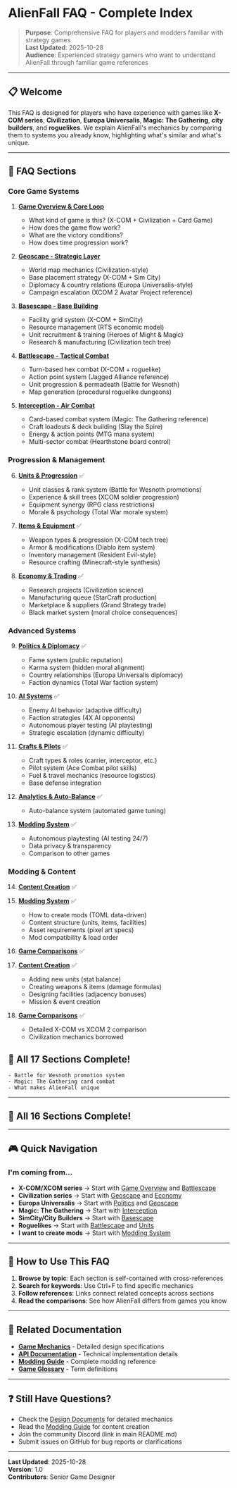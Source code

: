 # AlienFall FAQ - Complete Index

> **Purpose**: Comprehensive FAQ for players and modders familiar with strategy games  
> **Last Updated**: 2025-10-28  
> **Audience**: Experienced strategy gamers who want to understand AlienFall through familiar game references

---

## 📋 Welcome

This FAQ is designed for players who have experience with games like **X-COM series**, **Civilization**, **Europa Universalis**, **Magic: The Gathering**, **city builders**, and **roguelikes**. We explain AlienFall's mechanics by comparing them to systems you already know, highlighting what's similar and what's unique.

---

## 🎯 FAQ Sections

### Core Game Systems

1. **[Game Overview & Core Loop](FAQ_OVERVIEW.md)**
   - What kind of game is this? (X-COM + Civilization + Card Game)
   - How does the game flow work?
   - What are the victory conditions?
   - How does time progression work?

2. **[Geoscape - Strategic Layer](FAQ_GEOSCAPE.md)**
   - World map mechanics (Civilization-style)
   - Base placement strategy (X-COM + Sim City)
   - Diplomacy & country relations (Europa Universalis-style)
   - Campaign escalation (XCOM 2 Avatar Project reference)

3. **[Basescape - Base Building](FAQ_BASESCAPE.md)**
   - Facility grid system (X-COM + SimCity)
   - Resource management (RTS economic model)
   - Unit recruitment & training (Heroes of Might & Magic)
   - Research & manufacturing (Civilization tech tree)

4. **[Battlescape - Tactical Combat](FAQ_BATTLESCAPE.md)**
   - Turn-based hex combat (X-COM + roguelike)
   - Action point system (Jagged Alliance reference)
   - Unit progression & permadeath (Battle for Wesnoth)
   - Map generation (procedural roguelike dungeons)

5. **[Interception - Air Combat](FAQ_INTERCEPTION.md)**
   - Card-based combat system (Magic: The Gathering reference)
   - Craft loadouts & deck building (Slay the Spire)
   - Energy & action points (MTG mana system)
   - Multi-sector combat (Hearthstone board control)

### Progression & Management

6. **[Units & Progression](FAQ_UNITS.md)** ✅
   - Unit classes & rank system (Battle for Wesnoth promotions)
   - Experience & skill trees (XCOM soldier progression)
   - Equipment synergy (RPG class restrictions)
   - Morale & psychology (Total War morale system)

7. **[Items & Equipment](FAQ_ITEMS.md)** ✅
   - Weapon types & progression (X-COM tech tree)
   - Armor & modifications (Diablo item system)
   - Inventory management (Resident Evil-style)
   - Resource crafting (Minecraft-style synthesis)

8. **[Economy & Trading](FAQ_ECONOMY.md)** ✅
   - Research projects (Civilization science)
   - Manufacturing queue (StarCraft production)
   - Marketplace & suppliers (Grand Strategy trade)
   - Black market system (moral choice consequences)

### Advanced Systems

9. **[Politics & Diplomacy](FAQ_POLITICS.md)** ✅
   - Fame system (public reputation)
   - Karma system (hidden moral alignment)
   - Country relationships (Europa Universalis diplomacy)
   - Faction dynamics (Total War faction system)

10. **[AI Systems](FAQ_AI.md)** ✅
    - Enemy AI behavior (adaptive difficulty)
    - Faction strategies (4X AI opponents)
    - Autonomous player testing (AI playtesting)
    - Strategic escalation (dynamic difficulty)

11. **[Crafts & Pilots](FAQ_CRAFTS.md)** ✅
    - Craft types & roles (carrier, interceptor, etc.)
    - Pilot system (Ace Combat pilot skills)
    - Fuel & travel mechanics (resource logistics)
    - Base defense integration

12. **[Analytics & Auto-Balance](FAQ_ANALYTICS.md)** ✅
    - Auto-balance system (automated game tuning)
13. **[Modding System](FAQ_MODDING.md)** ✅
    - Autonomous playtesting (AI testing 24/7)
    - Data privacy & transparency
    - Comparison to other games

### Modding & Content
14. **[Content Creation](FAQ_CONTENT_CREATION.md)** ✅
12. **[Modding System](FAQ_MODDING.md)** ✅
    - How to create mods (TOML data-driven)
    - Content structure (units, items, facilities)
    - Asset requirements (pixel art specs)
    - Mod compatibility & load order
15. **[Game Comparisons](FAQ_GAME_COMPARISONS.md)** ✅
13. **[Content Creation](FAQ_CONTENT_CREATION.md)** ✅
    - Adding new units (stat balance)
    - Creating weapons & items (damage formulas)
    - Designing facilities (adjacency bonuses)
    - Mission & event creation

14. **[Game Comparisons](FAQ_GAME_COMPARISONS.md)** ✅
    - Detailed X-COM vs XCOM 2 comparison
    - Civilization mechanics borrowed
## 🎉 All 17 Sections Complete!
    - Battle for Wesnoth promotion system
    - Magic: The Gathering card combat
    - What makes AlienFall unique

---

## 🎉 All 16 Sections Complete!

---

## 🎮 Quick Navigation

### I'm coming from...

- **X-COM/XCOM series** → Start with [Game Overview](FAQ_OVERVIEW.md) and [Battlescape](FAQ_BATTLESCAPE.md)
- **Civilization series** → Start with [Geoscape](FAQ_GEOSCAPE.md) and [Economy](FAQ_ECONOMY.md)
- **Europa Universalis** → Start with [Politics](FAQ_POLITICS.md) and [Geoscape](FAQ_GEOSCAPE.md)
- **Magic: The Gathering** → Start with [Interception](FAQ_INTERCEPTION.md)
- **SimCity/City Builders** → Start with [Basescape](FAQ_BASESCAPE.md)
- **Roguelikes** → Start with [Battlescape](FAQ_BATTLESCAPE.md) and [Units](FAQ_UNITS.md)
- **I want to create mods** → Start with [Modding System](FAQ_MODDING.md)

---

## 📖 How to Use This FAQ

1. **Browse by topic**: Each section is self-contained with cross-references
2. **Search for keywords**: Use Ctrl+F to find specific mechanics
3. **Follow references**: Links connect related concepts across sections
4. **Read the comparisons**: See how AlienFall differs from games you know

---

## 🔗 Related Documentation

- **[Game Mechanics](../mechanics/README.md)** - Detailed design specifications
- **[API Documentation](../../api/README.md)** - Technical implementation details
- **[Modding Guide](../../api/MODDING_GUIDE.md)** - Complete modding reference
- **[Game Glossary](../GLOSSARY.md)** - Term definitions

---

## ❓ Still Have Questions?

- Check the [Design Documents](../mechanics/README.md) for detailed mechanics
- Read the [Modding Guide](../../api/MODDING_GUIDE.md) for content creation
- Join the community Discord (link in main README.md)
- Submit issues on GitHub for bug reports or clarifications

---

**Last Updated**: 2025-10-28  
**Version**: 1.0  
**Contributors**: Senior Game Designer

